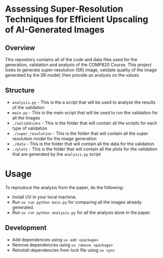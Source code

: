 # Assessing Super-Resolution Techniques for Efficient Upscaling of AI-Generated Images 

## Overview

This repository contains all of the code and data files used for the generation, validation and analysis of the COMP820 Course. This project looks to generate super-resolution (SR) image,  validate quality of the image generated by the SR model; then provide an analysis on the values

## Structure
- `analysis.py` - This is the a script that will be used to analyze the results of the validation
- `main.py` - This is the main script that will be used to run the validation for all the images
- `./validations` - This is the folder that will contain all the scripts for each type of validation
- `./super_resolution` - This is the folder that will contain all the super resolution model for the image generation
-  `./data` - This is the folder that will contain all the data for the validation
- `./plots` - This is the folder that will contain all the plots for the validation that are generated by the `analysis.py` script

# Usage

To reproduce the analysis from the paper, do the following:
- Install UV in your local machine.
- Run `uv run python main.py` for comparing all the images already generated.
- Run `uv run python analysis.py` for all the analysis done in the paper.


## Development
- Add dependencies using `uv add <package>`
- Remove dependencies using `uv remove <package>`
- Reinstall dependencies from lock file using `uv sync`